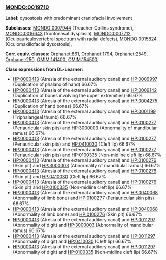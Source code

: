 
### [MONDO:0019710](http://purl.obolibrary.org/obo/MONDO_0019710)
**Label:** dysostosis with predominant craniofacial involvement

**Subclasses:** [MONDO:0007944](http://purl.obolibrary.org/obo/MONDO_0007944) (Treacher-Collins syndrome), [MONDO:0016643](http://purl.obolibrary.org/obo/MONDO_0016643) (frontonasal dysplasia), [MONDO:0007712](http://purl.obolibrary.org/obo/MONDO_0007712) (Oculoauriculovertebral spectrum with radial defects), [MONDO:0015824](http://purl.obolibrary.org/obo/MONDO_0015824) (Oculomaxillofacial dysostosis), 

**Corr. equiv. classes:** [Orphanet:861](http://www.orpha.net/ORDO/Orphanet_861), [Orphanet:1794](http://www.orpha.net/ORDO/Orphanet_1794), [Orphanet:2549](http://www.orpha.net/ORDO/Orphanet_2549), [Orphanet:250](http://www.orpha.net/ORDO/Orphanet_250), [OMIM:141400](http://purl.obolibrary.org/obo/OMIM_141400), [OMIM:154500](http://purl.obolibrary.org/obo/OMIM_154500), 

**Class expressions from DL-Learner:**

- [HP:0000413](http://purl.obolibrary.org/obo/HP_0000413) (Atresia of the external auditory canal) and [HP:0009997](http://purl.obolibrary.org/obo/HP_0009997) (Duplication of phalanx of hand) 66.67%
- [HP:0000413](http://purl.obolibrary.org/obo/HP_0000413) (Atresia of the external auditory canal) and [HP:0009142](http://purl.obolibrary.org/obo/HP_0009142) (Duplication of bones involving the upper extremities) 66.67%
- [HP:0000413](http://purl.obolibrary.org/obo/HP_0000413) (Atresia of the external auditory canal) and [HP:0004275](http://purl.obolibrary.org/obo/HP_0004275) (Duplication of hand bones) 66.67%
- [HP:0000413](http://purl.obolibrary.org/obo/HP_0000413) (Atresia of the external auditory canal) and [HP:0001199](http://purl.obolibrary.org/obo/HP_0001199) (Triphalangeal thumb) 66.67%
- [HP:0000413](http://purl.obolibrary.org/obo/HP_0000413) (Atresia of the external auditory canal) and [HP:0100277](http://purl.obolibrary.org/obo/HP_0100277) (Periauricular skin pits) and [HP:3000003](http://purl.obolibrary.org/obo/HP_3000003) (Abnormality of mandibular ramus) 66.67%
- [HP:0000413](http://purl.obolibrary.org/obo/HP_0000413) (Atresia of the external auditory canal) and [HP:0100277](http://purl.obolibrary.org/obo/HP_0100277) (Periauricular skin pits) and [HP:0410030](http://purl.obolibrary.org/obo/HP_0410030) (Cleft lip) 66.67%
- [HP:0000413](http://purl.obolibrary.org/obo/HP_0000413) (Atresia of the external auditory canal) and [HP:0100277](http://purl.obolibrary.org/obo/HP_0100277) (Periauricular skin pits) and [HP:0100335](http://purl.obolibrary.org/obo/HP_0100335) (Non-midline cleft lip) 66.67%
- [HP:0000413](http://purl.obolibrary.org/obo/HP_0000413) (Atresia of the external auditory canal) and [HP:0100276](http://purl.obolibrary.org/obo/HP_0100276) (Skin pit) and [HP:3000003](http://purl.obolibrary.org/obo/HP_3000003) (Abnormality of mandibular ramus) 66.67%
- [HP:0000413](http://purl.obolibrary.org/obo/HP_0000413) (Atresia of the external auditory canal) and [HP:0100276](http://purl.obolibrary.org/obo/HP_0100276) (Skin pit) and [HP:0410030](http://purl.obolibrary.org/obo/HP_0410030) (Cleft lip) 66.67%
- [HP:0000413](http://purl.obolibrary.org/obo/HP_0000413) (Atresia of the external auditory canal) and [HP:0100276](http://purl.obolibrary.org/obo/HP_0100276) (Skin pit) and [HP:0100335](http://purl.obolibrary.org/obo/HP_0100335) (Non-midline cleft lip) 66.67%
- [HP:0000413](http://purl.obolibrary.org/obo/HP_0000413) (Atresia of the external auditory canal) and [HP:0040068](http://purl.obolibrary.org/obo/HP_0040068) (Abnormality of limb bone) and [HP:0100277](http://purl.obolibrary.org/obo/HP_0100277) (Periauricular skin pits) 66.67%
- [HP:0000413](http://purl.obolibrary.org/obo/HP_0000413) (Atresia of the external auditory canal) and [HP:0040068](http://purl.obolibrary.org/obo/HP_0040068) (Abnormality of limb bone) and [HP:0100276](http://purl.obolibrary.org/obo/HP_0100276) (Skin pit) 66.67%
- [HP:0000413](http://purl.obolibrary.org/obo/HP_0000413) (Atresia of the external auditory canal) and [HP:0011297](http://purl.obolibrary.org/obo/HP_0011297) (Abnormality of digit) and [HP:3000003](http://purl.obolibrary.org/obo/HP_3000003) (Abnormality of mandibular ramus) 66.67%
- [HP:0000413](http://purl.obolibrary.org/obo/HP_0000413) (Atresia of the external auditory canal) and [HP:0011297](http://purl.obolibrary.org/obo/HP_0011297) (Abnormality of digit) and [HP:0410030](http://purl.obolibrary.org/obo/HP_0410030) (Cleft lip) 66.67%
- [HP:0000413](http://purl.obolibrary.org/obo/HP_0000413) (Atresia of the external auditory canal) and [HP:0011297](http://purl.obolibrary.org/obo/HP_0011297) (Abnormality of digit) and [HP:0100335](http://purl.obolibrary.org/obo/HP_0100335) (Non-midline cleft lip) 66.67%



